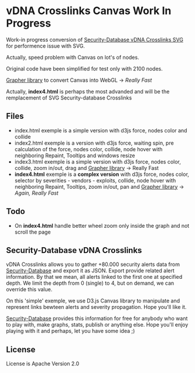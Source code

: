 vDNA Crosslinks Canvas Work In Progress
====================

Work-in progress conversion of [Security-Database vDNA Crosslinks SVG](https://github.com/security-database/vdna-crosslinks) for performence issue with SVG.

Actually, speed problem with Canvas on lot's of nodes.

Original code have been simplified for test only with 2100 nodes.

[Grapher library](https://github.com/ayasdi/grapher) to convert Canvas into WebGL -> *Really Fast*

Actually, **index4.html** is perhaps the most advanded and will be the remplacement of SVG Security-database Crosslinks

Files
---

- index.html exemple is a simple version with d3js force, nodes color and collide
- index2.html exemple is a version with d3js force, waiting spin, pre calculation of the force, nodes color, collide, node hover with neighboring Repaint, Tooltips and windows resize
- index3.html exemple is a simple version with d3js force, nodes color, collide, zoom in/out, drag and [Grapher library](https://github.com/ayasdi/grapher) -> Really Fast
- **index4.html** exemple is a **complex version** with d3js force, nodes color, selector by severities - vendors - exploits, collide, node hover with neighboring Repaint, Tooltips, zoom in/out, pan and [Grapher library](https://github.com/ayasdi/grapher) -> *Again, Really Fast*

Todo
----

- On **index4.html** handle better wheel zoom only inside the graph and not scroll the page

Security-Database vDNA Crosslinks
-------------------

vDNA Crosslinks allows you to gather +80.000 security alerts data from [Security-Database](https://www.security-database.com) and export it as JSON. Export provide related alert information. By that we mean, all alerts linked to the first one at specified depth. We limit the depth from 0 (single) to 4, but on demand, we can override this value.

On this 'simple' exemple, we use D3.js Canvas library to manipulate and represent links bewteen alerts and severity propagation. Hope you'll like it.

[Security-Database](https://www.security-database.com) provides this information for free for anybody who want to play with, make graphs, stats, publish or anything else. Hope you'll enjoy playing with it and perhaps, let you have some idea ;)

License
-------

License is Apache Version 2.0